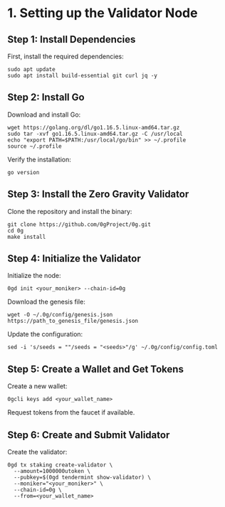# 1. Setting up the Validator Node

## Step 1: Install Dependencies

First, install the required dependencies:

```
sudo apt update
sudo apt install build-essential git curl jq -y
```

## Step 2: Install Go

Download and install Go:

```
wget https://golang.org/dl/go1.16.5.linux-amd64.tar.gz
sudo tar -xvf go1.16.5.linux-amd64.tar.gz -C /usr/local
echo "export PATH=$PATH:/usr/local/go/bin" >> ~/.profile
source ~/.profile
```
Verify the installation:

```
go version
```
## Step 3: Install the Zero Gravity Validator

Clone the repository and install the binary:

```
git clone https://github.com/0gProject/0g.git
cd 0g
make install
```
## Step 4: Initialize the Validator

Initialize the node:

```
0gd init <your_moniker> --chain-id=0g
```
Download the genesis file:

```
wget -O ~/.0g/config/genesis.json https://path_to_genesis_file/genesis.json
```
Update the configuration:

```
sed -i 's/seeds = ""/seeds = "<seeds>"/g' ~/.0g/config/config.toml
```
## Step 5: Create a Wallet and Get Tokens

Create a new wallet:

```
0gcli keys add <your_wallet_name>
```
Request tokens from the faucet if available.

## Step 6: Create and Submit Validator

Create the validator:

```
0gd tx staking create-validator \
  --amount=1000000utoken \
  --pubkey=$(0gd tendermint show-validator) \
  --moniker="<your_moniker>" \
  --chain-id=0g \
  --from=<your_wallet_name>
```
